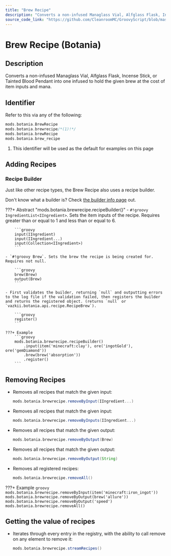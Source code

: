 ```yaml
---
title: "Brew Recipe"
description: "Converts a non-infused Managlass Vial, Alfglass Flask, Incense Stick, or Tainted Blood Pendant into one infused to hold the given brew at the cost of item inputs and mana."
source_code_link: "https://github.com/CleanroomMC/GroovyScript/blob/master/src/main/java/com/cleanroommc/groovyscript/compat/mods/botania/BrewRecipe.java"
---
```


# Brew Recipe (Botania)

## Description

Converts a non-infused Managlass Vial, Alfglass Flask, Incense Stick, or Tainted Blood Pendant into one infused to hold the given brew at the cost of item inputs and mana.

## Identifier

Refer to this via any of the following:

```groovy hl_lines="2"
mods.botania.BrewRecipe
mods.botania.brewrecipe/*(1)!*/
mods.botania.brewRecipe
mods.botania.brew_recipe
```

1. This identifier will be used as the default for examples on this page

## Adding Recipes

### Recipe Builder

Just like other recipe types, the Brew Recipe also uses a recipe builder.

Don't know what a builder is? Check [the builder info page](../../../groovy/builder.md) out.

???+ Abstract "mods.botania.brewrecipe.recipeBuilder()"
    - `#!groovy IngredientList<IIngredient>`. Sets the item inputs of the recipe. Requires greater than or equal to 1 and less than or equal to 6.

        ```groovy
        input(IIngredient)
        input(IIngredient...)
        input(Collection<IIngredient>)
        ```

    - `#!groovy Brew`. Sets the brew the recipe is being created for. Requires not null.

        ```groovy
        brew(Brew)
        output(Brew)
        ```

    - First validates the builder, returning `null` and outputting errors to the log file if the validation failed, then registers the builder and returns the registered object. (returns `null` or `vazkii.botania.api.recipe.RecipeBrew`).

        ```groovy
        register()
        ```

    ???+ Example
        ```groovy
        mods.botania.brewrecipe.recipeBuilder()
            .input(item('minecraft:clay'), ore('ingotGold'), ore('gemDiamond'))
            .brew(brew('absorption'))
            .register()
        ```



## Removing Recipes

- Removes all recipes that match the given input:

    ```groovy
    mods.botania.brewrecipe.removeByInput(IIngredient...)
    ```

- Removes all recipes that match the given input:

    ```groovy
    mods.botania.brewrecipe.removeByInputs(IIngredient...)
    ```

- Removes all recipes that match the given output:

    ```groovy
    mods.botania.brewrecipe.removeByOutput(Brew)
    ```

- Removes all recipes that match the given output:

    ```groovy
    mods.botania.brewrecipe.removeByOutput(String)
    ```

- Removes all registered recipes:

    ```groovy
    mods.botania.brewrecipe.removeAll()
    ```

???+ Example
    ```groovy
    mods.botania.brewrecipe.removeByInput(item('minecraft:iron_ingot'))
    mods.botania.brewrecipe.removeByOutput(brew('allure'))
    mods.botania.brewrecipe.removeByOutput('speed')
    mods.botania.brewrecipe.removeAll()
    ```

## Getting the value of recipes

- Iterates through every entry in the registry, with the ability to call remove on any element to remove it:

    ```groovy
    mods.botania.brewrecipe.streamRecipes()
    ```
